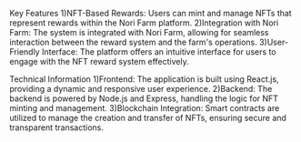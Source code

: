 Key Features
1)NFT-Based Rewards: Users can mint and manage NFTs that represent rewards within the Nori Farm platform.
2)Integration with Nori Farm: The system is integrated with Nori Farm, allowing for seamless interaction between the reward system and the farm's operations.
3)User-Friendly Interface: The platform offers an intuitive interface for users to engage with the NFT reward system effectively.

Technical Information
1)Frontend: The application is built using React.js, providing a dynamic and responsive user experience.
2)Backend: The backend is powered by Node.js and Express, handling the logic for NFT minting and management.
3)Blockchain Integration: Smart contracts are utilized to manage the creation and transfer of NFTs, ensuring secure and transparent transactions.
